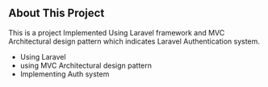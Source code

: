 ## About This Project

This is a project Implemented Using Laravel framework and MVC Architectural design pattern
which indicates Laravel Authentication system.

- Using Laravel
- using MVC Architectural design pattern
- Implementing Auth system
